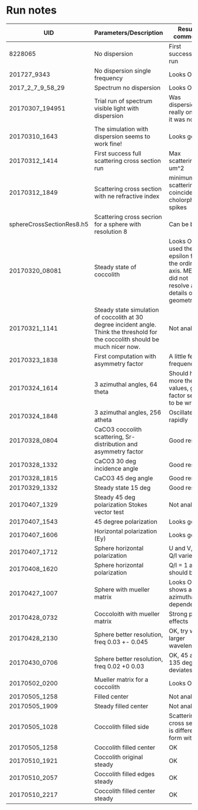# Run notes

| UID     | Parameters/Description | Results comments |
--------- | ---------------------- | ---------------- |
8228065 | No dispersion | First successfull run |
201727_9343 | No dispersion single frequency | Looks OK |
2017_2_7_9_58_29 | Spectrum no dispersion | Looks OK |
20170307_194951 | Trial run of spectrum visible light with dispersion | Was dispersion really on? No, it was not |
20170310_1643 | The simulation with dispersion seems to work fine! | Looks good |
20170312_1414 | First success full scattering cross section run | Max scattering 48 um^2 |
20170312_1849 | Scattering cross section with ne refractive index | minimum scattering coincide with cholorphyll spikes |
sphereCrossSectionRes8.h5 | Scattering cross secrion for a sphere with resolution 8 | Can be better |
20170320_08081 | Steady state of coccolith | Looks OK, used the epsilon for the ordinary axis. MEEP did not resolve all the details of the geometry |
20170321_1141 | Steady state simulation of coccolith at 30 degree incident angle. Think the threshold for the coccolith should be much nicer now. | Not analysed |
20170323_1838 | First computation with asymmetry factor | A little few frequencies |
20170324_1614 | 3 azimuthal angles, 64 theta | Should have more theta values, g factor seems to be wrong |
20170324_1848 | 3 azimuthal angles, 256 atheta | Oscillates rapidly |
20170328_0804 | CaCO3 coccolith scattering, Sr-distribution and asymmetry factor | Good results |
20170328_1332 | CaCO3 30 deg incidence angle | Good results |
20170328_1815 | CaCO3 45 deg angle | Good results |
20170329_1332 | Steady state 15 deg | Good results |
20170407_1329 | Steady 45 deg polarization Stokes vector test | Not analysed |
20170407_1543 | 45 degree polarization | Looks good |
20170407_1606 | Horizontal polarization (Ey) | Looks good |
20170407_1712 | Sphere horizontal polarization | U and V, zero Q/I varies... |
20170408_1620 | Sphere horizontal polarization | Q/I = 1 as it should be |
20170427_1007 | Sphere with mueller matrix | Looks OK, it shows a small azimuthal dependencies |
20170428_0732 | Coccoloith with mueller matrix | Strong peak effects |
20170428_2130 | Sphere better resolution, freq 0.03 +- 0.045 | OK, try with larger wavelength |
20170430_0706 | Sphere better resolution, freq 0.02 +0 0.03 | OK, 45 and 135 deg deviates a bit |
20170502_0200 | Mueller matrix for a coccolith | Looks OK |
20170505_1258 | Filled center | Not analysed |
20170505_1909 | Steady filled center | Not analysed |
20170505_1028 | Coccolith filled side | Scattering cross section is different form without |
20170505_1258 | Coccolith filled center | OK |
20170510_1921 | Coccolith original steady | OK |
20170510_2057 | Coccolith filled edges steady | OK |
20170510_2217 | Coccolith filled center steady | OK |
